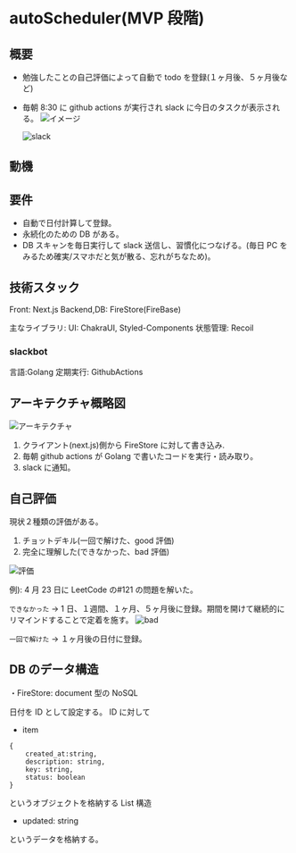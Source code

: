 # autoScheduler(MVP 段階)

## 概要

- 勉強したことの自己評価によって自動で todo を登録(１ヶ月後、５ヶ月後など)
- 毎朝 8:30 に github actions が実行され slack に今日のタスクが表示される。
  ![イメージ](https://user-images.githubusercontent.com/62130798/118392826-880ece80-b676-11eb-9aa2-ba0162865314.png)

  ![slack](https://user-images.githubusercontent.com/62130798/118393338-9d392c80-b679-11eb-8d07-cc3e8d4d11b9.png)

## 動機

## 要件

- 自動で日付計算して登録。
- 永続化のための DB がある。
- DB スキャンを毎日実行して slack 送信し、習慣化につなげる。(毎日 PC をみるため確実/スマホだと気が散る、忘れがちなため)。

## 技術スタック

Front: Next.js
Backend,DB: FireStore(FireBase)

主なライブラリ:
UI: ChakraUI, Styled-Components
状態管理: Recoil

### slackbot

言語:Golang
定期実行: GithubActions

## アーキテクチャ概略図

![アーキテクチャ](https://user-images.githubusercontent.com/62130798/118393220-eccb2880-b678-11eb-9d66-f3e72a7ceac0.png)

1. クライアント(next.js)側から FireStore に対して書き込み.
2. 毎朝 github actions が Golang で書いたコードを実行・読み取り。
3. slack に通知。

## 自己評価

現状２種類の評価がある。

1. チョットデキル(一回で解けた、good 評価)
2. 完全に理解した(できなかった、bad 評価)

![評価](https://user-images.githubusercontent.com/62130798/118393059-edaf8a80-b677-11eb-925c-052b093e8430.png)

例): 4 月 23 日に LeetCode の#121 の問題を解いた。

`できなかった` -> 1 日、１週間、１ヶ月、５ヶ月後に登録。期間を開けて継続的にリマインドすることで定着を施す。
![bad](https://user-images.githubusercontent.com/62130798/118393278-43386700-b679-11eb-9413-6207079f8a6a.png)

`一回で解けた` -> １ヶ月後の日付に登録。

## DB のデータ構造

・FireStore: document 型の NoSQL

日付を ID として設定する。
ID に対して

- item

```
{
    created_at:string,
    description: string,
    key: string,
    status: boolean
}
```

というオブジェクトを格納する List 構造

- updated: string

というデータを格納する。
